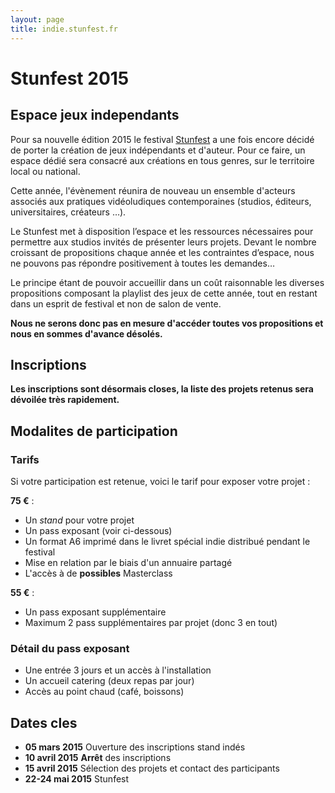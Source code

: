 ```yaml
---
layout: page
title: indie.stunfest.fr
---
```


# Stunfest 2015

## Espace jeux independants

Pour sa nouvelle édition 2015 le festival [Stunfest](http://www.stunfest.fr) a une fois encore décidé de porter la création de jeux indépendants et d'auteur. Pour ce faire, un espace dédié sera consacré aux créations en tous genres, sur le territoire local ou national. 

Cette année, l'évènement réunira de nouveau un ensemble d'acteurs associés aux pratiques vidéoludiques contemporaines (studios, éditeurs, universitaires, créateurs …).

Le Stunfest met à disposition l’espace et les ressources nécessaires pour permettre aux studios invités de présenter leurs projets. Devant le nombre croissant de propositions chaque année et les contraintes d’espace, nous ne pouvons pas répondre positivement à toutes les demandes…

Le principe étant de pouvoir accueillir dans un coût raisonnable les diverses propositions composant la playlist des jeux de cette année, tout en restant dans un esprit de festival et non de salon de vente.

**Nous ne serons donc pas en mesure d'accéder toutes vos propositions et nous en sommes d'avance désolés.**

## Inscriptions

**Les inscriptions sont désormais closes, la liste des projets retenus sera dévoilée très rapidement.**

## Modalites de participation

### Tarifs

Si votre participation est retenue, voici le tarif pour exposer votre projet :

**75 €** :

- Un *stand* pour votre projet
- Un pass exposant (voir ci-dessous)
- Un format A6 imprimé dans le livret spécial indie distribué pendant le festival
- Mise en relation par le biais d'un annuaire partagé
- L'accès à de **possibles** Masterclass

**55 €** :

- Un pass exposant supplémentaire
- Maximum 2 pass supplémentaires par projet (donc 3 en tout)

### Détail du pass exposant

- Une entrée 3 jours et un accès à l'installation
- Un accueil catering (deux repas par jour)
- Accès au point chaud (café, boissons)

## Dates cles

- **05 mars 2015** Ouverture des inscriptions stand indés
- **10 avril 2015** **Arrêt** des inscriptions
- **15 avril 2015** Sélection des projets et contact des participants
- **22-24 mai 2015** Stunfest
